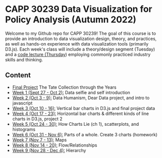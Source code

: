 # CAPP 30239 Data Visualization for Policy Analysis (Autumn 2022)
Welcome to my Github repo for CAPP 30239! The goal of this course is to provide an introduction to data visualization design, theory, and practices, as well as hands-on experience with data visualization tools (primarily D3.js). Each week's class will include a theory/design segment (Tuesday) and a <a href="https://github.com/tiffanyfrance/CAPP30239_FA22">code lecture (Thursday</a>) employing commonly practiced industry skills and thinking.

## Content
* <a href="https://github.com/Crliu4/CAPP30239_FA22/tree/main/final_project">Final Project</a> The Tate Collection through the Years
* <a href="https://github.com/Crliu4/CAPP30239_FA22/tree/main/week_01">Week 1 (Sept 27 - Oct 2):</a> Data selfie and self introduction
* <a href="https://github.com/Crliu4/CAPP30239_FA22/tree/main/week_02">Week 2 (Oct 3 - 9):</a> Data Humanism, Dear Data project, and intro to javascript
* <a href="https://github.com/Crliu4/CAPP30239_FA22/tree/main/week_03">Week 3 (Oct 10 - 16):</a> Vertical bar charts in D3.js and final project data
* <a href="https://github.com/Crliu4/CAPP30239_FA22/tree/main/week_04">Week 4 (Oct 17 - 23):</a> Horizontal bar charts & different kinds of line charts in D3.js, project 2
* <a href="https://github.com/Crliu4/CAPP30239_FA22/tree/main/week_05">Week 5 (Oct 24 - 30):</a> How Charts Lie (ch 1), scatterplots, and histograms
* <a href="https://github.com/Crliu4/CAPP30239_FA22/tree/main/week_06">Week 6 (Oct 31 - Nov 6):</a> Parts of a whole. Create 3 charts (homework)
* <a href="https://github.com/Crliu4/CAPP30239_FA22/tree/main/week_07">Week 7 (Nov 7 - 13):</a> Maps
* <a href="https://github.com/Crliu4/CAPP30239_FA22/tree/main/week_08">Week 8 (Nov 14 - 20):</a> Flow/Relationships
* <a href="https://github.com/Crliu4/CAPP30239_FA22/tree/main/week_09">Week 9 (Nov 28 - Dec 4):</a> Hierarchy